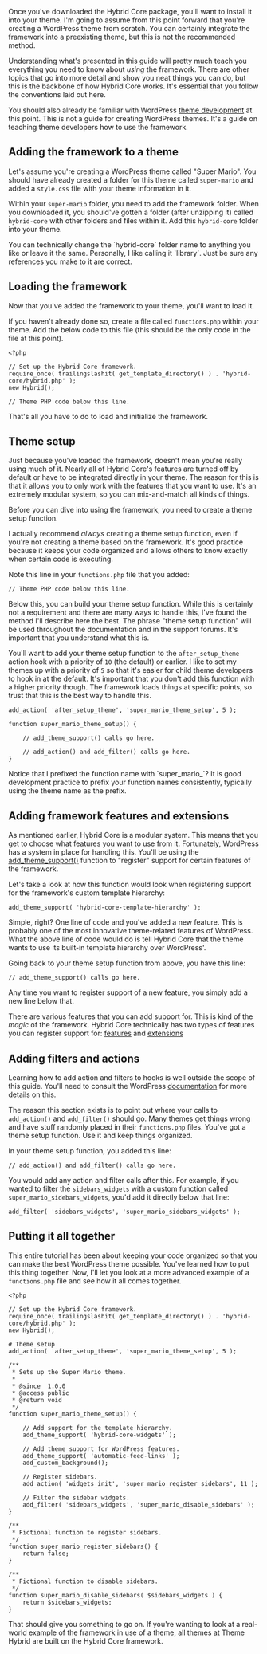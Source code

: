 Once you've downloaded the Hybrid Core package, you'll want to install it into your theme.  I'm going to assume from this point forward that you're creating a WordPress theme from scratch.  You can certainly integrate the framework into a preexisting theme, but this is not the recommended method.

Understanding what's presented in this guide will pretty much teach you everything you need to know about *using* the framework.  There are other topics that go into more detail and show you neat things you can do, but this is the backbone of how Hybrid Core works.  It's essential that you follow the conventions laid out here.

You should also already be familiar with WordPress [theme development](http://codex.wordpress.org/Theme_Development) at this point.  This is not a guide for creating WordPress themes.  It's a guide on teaching theme developers how to use the framework.

## Adding the framework to a theme

Let's assume you're creating a WordPress theme called "Super Mario".  You should have already created a folder for this theme called `super-mario` and added a `style.css` file with your theme information in it.

Within your `super-mario` folder, you need to add the framework folder.  When you downloaded it, you should've gotten a folder (after unzipping it) called `hybrid-core` with other folders and files within it.  Add this `hybrid-core` folder into your theme.

<p class="alert">You can technically change the `hybrid-core` folder name to anything you like or leave it the same.  Personally, I like calling it `library`.  Just be sure any references you make to it are correct.</p>

## Loading the framework

Now that you've added the framework to your theme, you'll want to load it.

If you haven't already done so, create a file called `functions.php` within your theme.  Add the below code to this file (this should be the only code in the file at this point).

	<?php

	// Set up the Hybrid Core framework.
	require_once( trailingslashit( get_template_directory() ) . 'hybrid-core/hybrid.php' );
	new Hybrid();
	
	// Theme PHP code below this line.

That's all you have to do to load and initialize the framework.

## Theme setup

Just because you've loaded the framework, doesn't mean you're really using much of it.  Nearly all of Hybrid Core's features are turned off by default or have to be integrated directly in your theme.  The reason for this is that it allows you to only work with the features that you want to use.  It's an extremely modular system, so you can mix-and-match all kinds of things.  

Before you can dive into using the framework, you need to create a theme setup function.

I actually recommend *always* creating a theme setup function, even if you're not creating a theme based on the framework.  It's good practice because it keeps your code organized and allows others to know exactly when certain code is executing.

Note this line in your `functions.php` file that you added:

	// Theme PHP code below this line.

Below this, you can build your theme setup function.  While this is certainly not a requirement and there are many ways to handle this, I've found the method I'll describe here the best.  The phrase "theme setup function" will be used throughout the documentation and in the support forums.  It's important that you understand what this is.

You'll want to add your theme setup function to the `after_setup_theme` action hook with a priority of `10` (the default) or earlier.  I like to set my themes up with a priority of `5` so that it's easier for child theme developers to hook in at the default.  It's important that you don't add this function with a higher priority though.  The framework loads things at specific points, so trust that this is the best way to handle this.

	add_action( 'after_setup_theme', 'super_mario_theme_setup', 5 );

	function super_mario_theme_setup() {
		
		// add_theme_support() calls go here.
	
		// add_action() and add_filter() calls go here.	
	}

<p class="alert">Notice that I prefixed the function name with `super_mario_`?  It is good development practice to prefix your function names consistently, typically using the theme name as the prefix.</p>

## Adding framework features and extensions

As mentioned earlier, Hybrid Core is a modular system.  This means that you get to choose what features you want to use from it.  Fortunately, WordPress has a system in place for handling this.  You'll be using the [add_theme_support()](http://codex.wordpress.org/Function_Reference/add_theme_support) function to "register" support for certain features of the framework.

Let's take a look at how this function would look when registering support for the framework's custom template hierarchy:

	add_theme_support( 'hybrid-core-template-hierarchy' );

Simple, right?  One line of code and you've added a new feature.  This is probably one of the most innovative theme-related features of WordPress.  What the above line of code would do is tell Hybrid Core that the theme wants to use its built-in template hierarchy over WordPress'.

Going back to your theme setup function from above, you have this line:

	// add_theme_support() calls go here.

Any time you want to register support of a new feature, you simply add a new line below that.

There are various features that you can add support for.  This is kind of the *magic* of the framework. Hybrid Core technically has two types of features you can register support for:  [features](http://themehybrid.com/docs/hybrid-core-features) and [extensions](http://themehybrid.com/docs/hybrid-core-extensions)

## Adding filters and actions

Learning how to add action and filters to hooks is well outside the scope of this guide.  You'll need to consult the WordPress [documentation](http://codex.wordpress.org/Plugin_API) for more details on this.

The reason this section exists is to point out where your calls to `add_action()` and `add_filter()` should go.  Many themes get things wrong and have stuff randomly placed in their `functions.php` files.  You've got a theme setup function.  Use it and keep things organized.

In your theme setup function, you added this line:

	// add_action() and add_filter() calls go here.	

You would add any action and filter calls after this.  For example, if you wanted to filter the `sidebars_widgets` with a custom function called `super_mario_sidebars_widgets`, you'd add it directly below that line:

	add_filter( 'sidebars_widgets', 'super_mario_sidebars_widgets' );

## Putting it all together

This entire tutorial has been about keeping your code organized so that you can make the best WordPress theme possible.  You've learned how to put this thing together.  Now, I'll let you look at a more advanced example of a `functions.php` file and see how it all comes together.

	<?php

	// Set up the Hybrid Core framework.
	require_once( trailingslashit( get_template_directory() ) . 'hybrid-core/hybrid.php' );
	new Hybrid();

	# Theme setup
	add_action( 'after_setup_theme', 'super_mario_theme_setup', 5 );

	/**
	 * Sets up the Super Mario theme.
	 *
	 * @since  1.0.0
	 * @access public
	 * @return void
	 */
	function super_mario_theme_setup() {
		
		// Add support for the template hierarchy.
		add_theme_support( 'hybrid-core-widgets' );
	
		// Add theme support for WordPress features.
		add_theme_support( 'automatic-feed-links' );
		add_custom_background();

		// Register sidebars.
		add_action( 'widgets_init', 'super_mario_register_sidebars', 11 );
	
		// Filter the sidebar widgets.
		add_filter( 'sidebars_widgets', 'super_mario_disable_sidebars' );
	}

	/**
	 * Fictional function to register sidebars.
	 */
	function super_mario_register_sidebars() {
		return false;
	}
	
	/**
	 * Fictional function to disable sidebars.
	 */
	function super_mario_disable_sidebars( $sidebars_widgets ) {
		return $sidebars_widgets;
	}

That should give you something to go on.  If you're wanting to look at a real-world example of the framework in use of a theme, all themes at Theme Hybrid are built on the Hybrid Core framework.